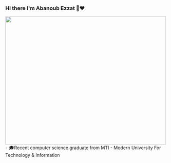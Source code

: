 ### Hi there I'm Abanoub Ezzat 👋❤️
<img src="https://firebasestorage.googleapis.com/v0/b/courseflutter-2d8c3.appspot.com/o/Images%2FHi%20there%20I'm%20Abanoub%20Ezzat.gif?alt=media&token=296b5516-d2ef-450d-9863-1aa9c0c8d675"  style="width:500px;height:400px;">
- 🎓Recent computer science graduate from MTI - Modern University For
Technology & Information
<!--
**AbanoubEzzat1/AbanoubEzzat1** is a ✨ _special_ ✨ repository because its `README.md` (this file) appears on your GitHub profile.

Here are some ideas to get you started:

- 🔭 I’m currently working on ...
- 🌱 I’m currently learning ...
- 👯 I’m looking to collaborate on ...
- 🤔 I’m looking for help with ...
- 💬 Ask me about ...
- 📫 How to reach me: ...
- 😄 Pronouns: ...
- ⚡ Fun fact: ...
-->
